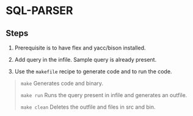 # SQL-PARSER

## Steps

1. Prerequisite is to have flex and yacc/bison installed.

2. Add query in the infile. Sample query is already present.

3. Use the `makefile` recipe to generate code and to run the code.

> `make` Generates code and binary.
>
>`make run` Runs the query present in infile and generates an outfile.
>
>`make clean` Deletes the outfile and files in src and bin.

